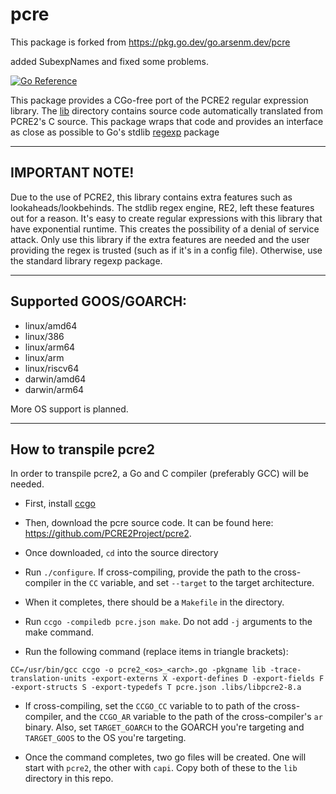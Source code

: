 # pcre

This package is forked from https://pkg.go.dev/go.arsenm.dev/pcre

added SubexpNames and fixed some problems.

[![Go Reference](https://pkg.go.dev/badge/go.arsenm.dev/pcre.svg)](https://pkg.go.dev/go.arsenm.dev/pcre)

This package provides a CGo-free port of the PCRE2 regular expression library. The [lib](lib) directory contains source code automatically translated from PCRE2's C source. This package wraps that code and provides an interface as close as possible to Go's stdlib [regexp](https://pkg.go.dev/regexp) package

---

## IMPORTANT NOTE!

Due to the use of PCRE2, this library contains extra features such as lookaheads/lookbehinds. The stdlib regex engine, RE2, left these features out for a reason. It's easy to create regular expressions with this library that have exponential runtime. This creates the possibility of a denial of service attack. Only use this library if the extra features are needed and the user providing the regex is trusted (such as if it's in a config file). Otherwise, use the standard library regexp package.

---

## Supported GOOS/GOARCH:

- linux/amd64
- linux/386
- linux/arm64
- linux/arm
- linux/riscv64
- darwin/amd64
- darwin/arm64

More OS support is planned.

---

## How to transpile pcre2

In order to transpile pcre2, a Go and C compiler (preferably GCC) will be needed.

- First, install [ccgo](https://pkg.go.dev/modernc.org/ccgo/v3)

- Then, download the pcre source code. It can be found here: https://github.com/PCRE2Project/pcre2.

- Once downloaded, `cd` into the source directory

- Run `./configure`. If cross-compiling, provide the path to the cross-compiler in the `CC` variable, and set `--target` to the target architecture.

- When it completes, there should be a `Makefile` in the directory.

- Run `ccgo -compiledb pcre.json make`. Do not add `-j` arguments to the make command.

- Run the following command (replace items in triangle brackets):

```shell
CC=/usr/bin/gcc ccgo -o pcre2_<os>_<arch>.go -pkgname lib -trace-translation-units -export-externs X -export-defines D -export-fields F -export-structs S -export-typedefs T pcre.json .libs/libpcre2-8.a
```

- If cross-compiling, set the `CCGO_CC` variable to to path of the cross-compiler, and the `CCGO_AR` variable to the path of the cross-compiler's `ar` binary. Also, set `TARGET_GOARCH` to the GOARCH you're targeting and `TARGET_GOOS` to the OS you're targeting.

- Once the command completes, two go files will be created. One will start with `pcre2`, the other with `capi`. Copy both of these to the `lib` directory in this repo.
